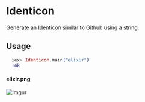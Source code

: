 # Identicon

Generate an Identicon similar to Github using a string.

## Usage

```elixir
  iex> Identicon.main("elixir")
  :ok
```

#### elixir.png

![Imgur](https://i.imgur.com/pfGDouy.png)

